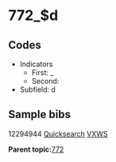 # 772\_$d

## Codes

-   Indicators
    -   First: \_
    -   Second:
-   Subfield: d

## Sample bibs

12294944 [Quicksearch](https://search.library.yale.edu/catalog/12294944) [VXWS](http://prodorbis.library.yale.edu:7014/vxws/GetHoldingsService?bibId=12294944)

**Parent topic:**[772](../../tags/772/772.md)

